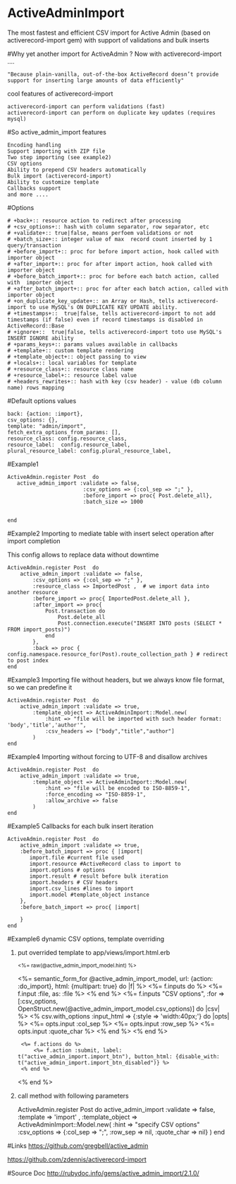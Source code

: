# ActiveAdminImport
The most fastest and efficient CSV import for Active Admin (based on activerecord-import gem) 
with support of validations and bulk inserts 

#Why yet another import for ActiveAdmin ? Now with activerecord-import ....

    "Because plain-vanilla, out-of-the-box ActiveRecord doesn’t provide support for inserting large amounts of data efficiently"

cool features of activerecord-import

    activerecord-import can perform validations (fast)
    activerecord-import can perform on duplicate key updates (requires mysql)


#So active_admin_import features

    Encoding handling
    Support importing with ZIP file
    Two step importing (see example2)
    CSV options
    Ability to prepend CSV headers automatically
    Bulk import (activerecord-import)
    Ability to customize template 
    Callbacks support
    and more ....

#Options

    # +back+:: resource action to redirect after processing
    # +csv_options+:: hash with column separator, row separator, etc 
    # +validate+:: true|false, means perfoem validations or not
    # +batch_size+:: integer value of max  record count inserted by 1 query/transaction
    # +before_import+:: proc for before import action, hook called with  importer object
    # +after_import+:: proc for after import action, hook called with  importer object
    # +before_batch_import+:: proc for before each batch action, called with  importer object
    # +after_batch_import+:: proc for after each batch action, called with  importer object
    # +on_duplicate_key_update+:: an Array or Hash, tells activerecord-import to use MySQL's ON DUPLICATE KEY UPDATE ability.
    # +timestamps+::  true|false, tells activerecord-import to not add timestamps (if false) even if record timestamps is disabled in ActiveRecord::Base
    # +ignore+::  true|false, tells activerecord-import toto use MySQL's INSERT IGNORE ability
    # +params_keys+:: params values available in callbacks
    # +template+:: custom template rendering
    # +template_object+:: object passing to view
    # +locals+:: local variables for template
    # +resource_class+:: resource class name
    # +resource_label+:: resource label value
    # +headers_rewrites+:: hash with key (csv header) - value (db column name) rows mapping



#Default options values
    
    back: {action: :import},
    csv_options: {},
    template: "admin/import",
    fetch_extra_options_from_params: [],
    resource_class: config.resource_class,
    resource_label:  config.resource_label,
    plural_resource_label: config.plural_resource_label,
    

#Example1 
  
    ActiveAdmin.register Post  do
       active_admin_import :validate => false,
                            :csv_options => {:col_sep => ";" },
                            :before_import => proc{ Post.delete_all},
                            :batch_size => 1000
    
    
    end



#Example2 Importing to mediate table with insert select operation after import completion

This config allows to replace data without downtime

    ActiveAdmin.register Post  do
        active_admin_import :validate => false,
            :csv_options => {:col_sep => ";" },
            :resource_class => ImportedPost ,  # we import data into another resource
            :before_import => proc{ ImportedPost.delete_all },
            :after_import => proc{
                Post.transaction do
                    Post.delete_all
                    Post.connection.execute("INSERT INTO posts (SELECT * FROM import_posts)")
                end
            },
            :back => proc { config.namespace.resource_for(Post).route_collection_path } # redirect to post index
    end



#Example3 Importing file without headers, but we always know file format, so we can predefine it

    ActiveAdmin.register Post  do
        active_admin_import :validate => true,
            :template_object => ActiveAdminImport::Model.new(
                :hint => "file will be imported with such header format: 'body','title','author'",
                :csv_headers => ["body","title","author"] 
            )
    end

 
#Example4 Importing without forcing to UTF-8 and disallow archives

    ActiveAdmin.register Post  do
        active_admin_import :validate => true,
            :template_object => ActiveAdminImport::Model.new(
                :hint => "file will be encoded to ISO-8859-1",
                :force_encoding => "ISO-8859-1",
                :allow_archive => false  
            )
    end



#Example5 Callbacks for each bulk insert iteration

    ActiveAdmin.register Post  do
        active_admin_import :validate => true,
        :before_batch_import => proc { |import|
           import.file #current file used
           import.resource #ActiveRecord class to import to
           import.options # options
           import.result # result before bulk iteration
           import.headers # CSV headers
           import.csv_lines #lines to import
           import.model #template_object instance
        },
        :before_batch_import => proc{ |import|
        
        }
    end
    
    
#Example6 dynamic CSV options, template overriding

1) put overrided template to app/views/import.html.erb


    <p>
      <small> <%= raw(@active_admin_import_model.hint) %> </small>
    </p>
    <%= semantic_form_for @active_admin_import_model, url: {action: :do_import}, html: {multipart: true} do |f| %>
        <%= f.inputs do %>
            <%= f.input :file, as: :file %>
        <% end %>
        <%= f.inputs "CSV options", :for => [:csv_options, OpenStruct.new(@active_admin_import_model.csv_options)] do |csv| %>
            <% csv.with_options :input_html => {:style => 'width:40px;'} do |opts| %>
                <%= opts.input :col_sep %>
                <%= opts.input :row_sep %>
                <%= opts.input :quote_char %>
            <% end %>
        <% end %>
    
        <%= f.actions do %>
            <%= f.action :submit, label: t("active_admin_import.import_btn"), button_html: {disable_with: t("active_admin_import.import_btn_disabled")} %>
        <% end %>
    <% end %>
    


2) call method with following parameters

    ActiveAdmin.register Post  do
        active_admin_import :validate => false,
                          :template => 'import' ,
                          :template_object => ActiveAdminImport::Model.new(
                              :hint => "specify CSV options"
                              :csv_options => {:col_sep => ";", :row_sep => nil, :quote_char => nil} 
                          )
    end                      


#Links
https://github.com/gregbell/active_admin

https://github.com/zdennis/activerecord-import

#Source Doc
http://rubydoc.info/gems/active_admin_import/2.1.0/


